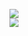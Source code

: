 [![](https://img.shields.io/badge/Made%20With-Github%20Spray-lightgrey.svg?style=for-the-badge&logo=github)](https://github.com/Annihil/github-spray#20838)  
[![](https://i.imgur.com/2DrTn0Z.gif)](https://github.com/Annihil/github-spray)